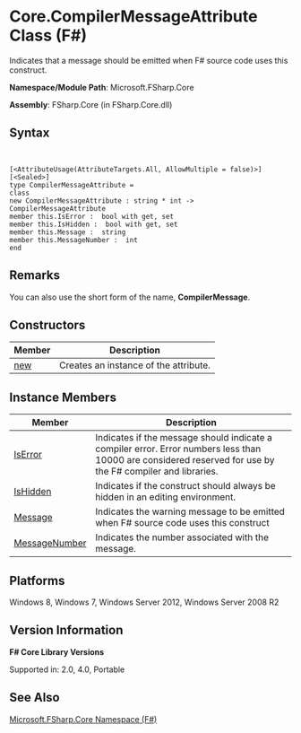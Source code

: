 # Core.CompilerMessageAttribute Class (F#)

Indicates that a message should be emitted when F# source code uses this construct.

**Namespace/Module Path**: Microsoft.FSharp.Core

**Assembly**: FSharp.Core (in FSharp.Core.dll)


## Syntax


```


[<AttributeUsage(AttributeTargets.All, AllowMultiple = false)>]
[<Sealed>]
type CompilerMessageAttribute =
class
new CompilerMessageAttribute : string * int -> CompilerMessageAttribute
member this.IsError :  bool with get, set
member this.IsHidden :  bool with get, set
member this.Message :  string
member this.MessageNumber :  int
end

```



## Remarks
You can also use the short form of the name, **CompilerMessage**.


## Constructors


|Member|Description|
|------|-----------|
|[new](http://msdn.microsoft.com/en-us/library/93b9e5bf-35e9-4ce7-b8d6-1480a360ffec)|Creates an instance of the attribute.|

## Instance Members


|Member|Description|
|------|-----------|
|[IsError](http://msdn.microsoft.com/en-us/library/995cbc3a-5756-442a-884c-70757ab03d2d)|Indicates if the message should indicate a compiler error. Error numbers less than 10000 are considered reserved for use by the F# compiler and libraries.|
|[IsHidden](http://msdn.microsoft.com/en-us/library/968e521d-05b8-479c-bf61-9f32a4b42ef7)|Indicates if the construct should always be hidden in an editing environment.|
|[Message](http://msdn.microsoft.com/en-us/library/6ad3d2b4-06f6-43dd-a943-ef2685da22aa)|Indicates the warning message to be emitted when F# source code uses this construct|
|[MessageNumber](http://msdn.microsoft.com/en-us/library/27af826a-cf8e-4d44-a81b-82b7639b0206)|Indicates the number associated with the message.|

## Platforms
Windows 8, Windows 7, Windows Server 2012, Windows Server 2008 R2


## Version Information
**F# Core Library Versions**

Supported in: 2.0, 4.0, Portable




## See Also
[Microsoft.FSharp.Core Namespace &#40;F&#35;&#41;](Microsoft.FSharp.Core-Namespace-%28FSharp%29.md)

